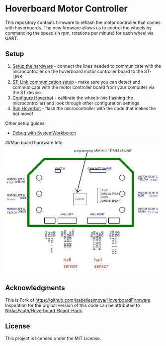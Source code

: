 # Hoverboard Motor Controller

This repository contains firmware to reflash the motor controller that comes with hoverboards. The new firmware allows us to control the wheels by commanding the speed (in rpm, rotations per minute) for each wheel via UART.

## Setup
1. [Setup the hardware](doc/1_HardwareSetup.md) - connect the lines needed to communicate with the microcontroller on the hoverboard motor controller board to the ST-LINK.
2. [ST-Link communication setup](doc/2_STLinkSetup.md) - make sure you can detect and communicate with the motor controller board from your computer via the ST device.
3. [Configure Hoverbot](doc/3_Configuration.md) - calibrate the wheels (via flashing the microcontroller) and look through other configuration settings.
4. [Run Hoverbot](doc/4_RunningHoverbot.md) - flash the microcontroller with the code that makes the bot move!

Other setup guides:
- [Debug with SystemWorkbench](dev_env/SystemWorkbench/README.md)

##Man board hardware Info
![otter](https://raw.githubusercontent.com/raimuucka/HoverboardFirmware/master/Main_Board_pinout.png)


## Acknowledgments
This is Fork of https://github.com/isabellesimova/HoverboardFirmware.
Inspiration for the orginal version of this code can be attributed to [NiklasFauth/Hoverboard-Board-Hack](https://github.com/NiklasFauth/Hoverboard-Board-Hack).

## License

This project is licensed under the MIT License.
